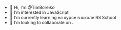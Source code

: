 - 👋 Hi, I’m @TimBoreiko 
- 👀 I’m interested in  JavaScript
- 🌱 I’m currently learning  на курсе в школе RS School
- 💞️ I’m looking to collaborate on ..

<!---
TimBoreiko/TimBoreiko is a ✨ special ✨ repository because its `README.md` (this file) appears on your GitHub profile.
You can click the Preview link to take a look at your changes.
--->
